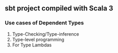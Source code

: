 ## sbt project compiled with Scala 3

### Use cases of Dependent Types
1. Type-Checking/Type-inference
2. Type-level programming
3. For Type Lambdas